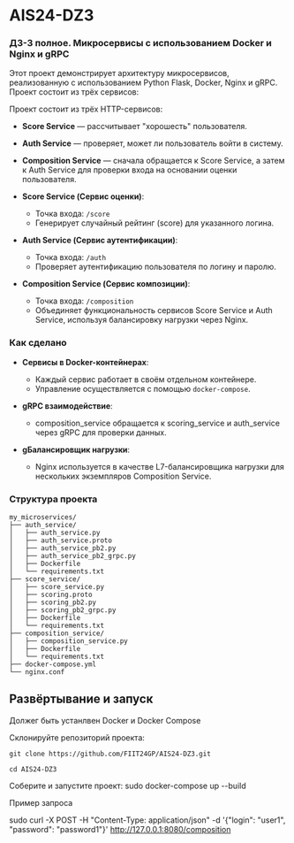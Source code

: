 # AIS24-DZ3

### ДЗ-3 полное. Микросервисы с использованием Docker и Nginx и gRPC

Этот проект демонстрирует архитектуру микросервисов, реализованную с использованием Python Flask, Docker,  Nginx и gRPC. Проект состоит из трёх сервисов:

Проект состоит из трёх HTTP-сервисов:

- **Score Service** — рассчитывает "хорошесть" пользователя.
- **Auth Service** — проверяет, может ли пользователь войти в систему.
- **Composition Service** — сначала обращается к Score Service, а затем к Auth Service для проверки входа на основании оценки пользователя.

- **Score Service (Сервис оценки)**:
  - Точка входа: `/score`
  - Генерирует случайный рейтинг (score) для указанного логина.

- **Auth Service (Сервис аутентификации)**:
  - Точка входа: `/auth`
  - Проверяет аутентификацию пользователя по логину и паролю.

- **Composition Service (Сервис композиции)**:
  - Точка входа: `/composition`
  - Объединяет функциональность сервисов Score Service и Auth Service, используя балансировку нагрузки через Nginx.

### Как сделано

- **Сервисы в Docker-контейнерах**:
  - Каждый сервис работает в своём отдельном контейнере.
  - Управление осуществляется с помощью `docker-compose`.
  
- **gRPC взаимодействие**:
  - composition_service обращается к scoring_service и auth_service через gRPC для проверки данных.

- **gБалансировщик нагрузки**:
  - Nginx используется в качестве L7-балансировщика нагрузки для нескольких экземпляров Composition Service.


### Структура проекта
```
my_microservices/
├── auth_service/
│   ├── auth_service.py
│   ├── auth_service.proto
│   ├── auth_service_pb2.py
│   ├── auth_service_pb2_grpc.py
│   ├── Dockerfile
│   └── requirements.txt
├── score_service/
│   ├── score_service.py
│   ├── scoring.proto
│   ├── scoring_pb2.py
│   ├── scoring_pb2_grpc.py
│   ├── Dockerfile
│   └── requirements.txt
├── composition_service/
│   ├── composition_service.py
│   ├── Dockerfile
│   └── requirements.txt
├── docker-compose.yml
└── nginx.conf

```

## Развёртывание и запуск

Должег быть устанлвен Docker и Docker Compose

Склонируйте репозиторий проекта:

	git clone https://github.com/FIIT24GP/AIS24-DZ3.git
	
	cd AIS24-DZ3

Соберите и запустите проект:
    sudo docker-compose up --build

Пример запроса

sudo curl -X POST -H "Content-Type: application/json" -d '{"login": "user1", "password": "password1"}' http://127.0.0.1:8080/composition




